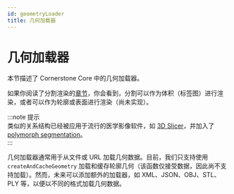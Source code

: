 ```yaml
---  
id: geometryLoader  
title: 几何加载器  
---  
```


# 几何加载器  

本节描述了 Cornerstone Core 中的几何加载器。  

如果你阅读了分割渲染的[章节](../cornerstone-tools/segmentation/index.md)，你会看到，分割可以作为体积（标签图）进行渲染，或者可以作为轮廓或表面进行渲染（尚未实现）。  

:::note 提示  
类似的关系结构已经被应用于流行的医学影像软件，如 [3D Slicer](https://www.slicer.org/)，并加入了 [polymorph segmentation](https://github.com/PerkLab/PolySeg)。  
:::  

几何加载器通常用于从文件或 URL 加载几何数据。目前，我们只支持使用 `createAndCacheGeometry` 加载和缓存轮廓几何（该函数仅接受数据，因此尚不支持加载）。然而，未来可以添加额外的加载器，如 XML、JSON、OBJ、STL、PLY 等，以便以不同的格式加载几何数据。